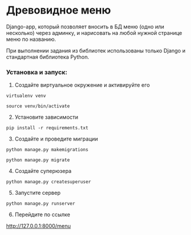 # Древовидное меню
Django-app, который позволяет вносить в БД меню (одно или несколько) через админку, и нарисовать на любой нужной странице меню по названию.

При выполнении задания из библиотек использованы только Django и стандартная библиотека Python.



### Установка и запуск:

1. Создайте виртуальное окружение и активируйте его

`virtualenv venv`

`source venv/bin/activate`

2. Установите зависимости

`pip install -r requirements.txt`

3. Создайте и проведите миграции

`python manage.py makemigrations`

`python manage.py migrate`

4. Создайте суперюзера

`python manage.py createsuperuser`

5. Запустите сервер

`python manage.py runserver`

6. Перейдите по ссылке 

http://127.0.0.1:8000/menu
